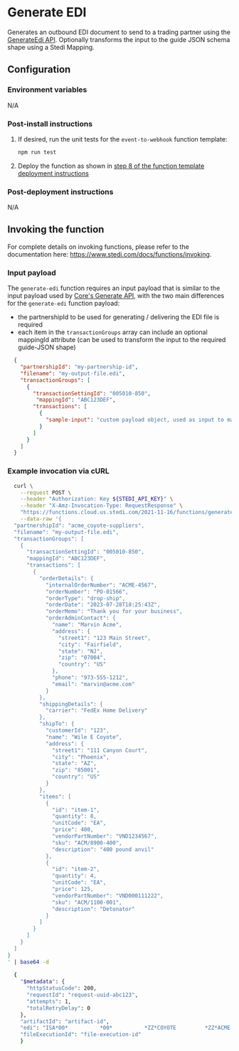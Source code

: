 # Generate EDI

Generates an outbound EDI document to send to a trading partner using the [GenerateEdi API](https://www.stedi.com/docs/core/parsing-and-generating-edi#generate-and-send-edi). Optionally transforms the input to the guide JSON schema shape using a Stedi Mapping. 

## Configuration

### Environment variables

N/A

### Post-install instructions

1. If desired, run the unit tests for the `event-to-webhook` function template:

    ```bash
    npm run test
    ```

2. Deploy the function as shown in [step 8 of the function template deployment instructions](/README.md#deploying-function-templates)

### Post-deployment instructions

N/A

## Invoking the function

For complete details on invoking functions, please refer to the documentation here: https://www.stedi.com/docs/functions/invoking.

### Input payload

The `generate-edi` function requires an input payload that is similar to the input payload used by [Core's Generate API](https://www.stedi.com/docs/core/parsing-and-generating-edi#runtime-data-required-to-generate-edi), with the two main differences for the `generate-edi` function payload: 
- the partnershipId to be used for generating / delivering the EDI file is required
- each item in the `transactionGroups` array can include an optional mappingId attribute (can be used to transform the input to the required guide-JSON shape)

```json
  {
    "partnershipId": "my-partnership-id",
    "filename": "my-output-file.edi",
    "transactionGroups": [
      {
        "transactionSettingId": "005010-850",
         "mappingId": "ABC123DEF",
        "transactions": [
          {
            "sample-input": "custom payload object, used as input to mapping"
          }
        ]
      }
    ]
  }
```

### Example invocation via cURL

```bash
  curl \
    --request POST \
    --header "Authorization: Key ${STEDI_API_KEY}" \
    --header "X-Amz-Invocation-Type: RequestResponse" \
    "https://functions.cloud.us.stedi.com/2021-11-16/functions/generate-edi/invocations" \
    --data-raw '{
  "partnershipId": "acme_coyote-suppliers",
  "filename": "my-output-file.edi",
  "transactionGroups": [
    {
      "transactionSettingId": "005010-850",
      "mappingId": "ABC123DEF",
      "transactions": [
        {
          "orderDetails": {
            "internalOrderNumber": "ACME-4567",
            "orderNumber": "PO-01566",
            "orderType": "drop-ship",
            "orderDate": "2023-07-28T18:25:43Z",
            "orderMemo": "Thank you for your business",
            "orderAdminContact": {
              "name": "Marvin Acme",
              "address": {
                "street1": "123 Main Street",
                "city": "Fairfield",
                "state": "NJ",
                "zip": "07004",
                "country": "US"
              },
              "phone": "973-555-1212",
              "email": "marvin@acme.com"
            }
          },
          "shippingDetails": {
            "carrier": "FedEx Home Delivery"
          },
          "shipTo": {
            "customerId": "123",
            "name": "Wile E Coyote",
            "address": {
              "street1": "111 Canyon Court",
              "city": "Phoenix",
              "state": "AZ",
              "zip": "85001",
              "country": "US"
            }
          },
          "items": [
            {
              "id": "item-1",
              "quantity": 8,
              "unitCode": "EA",
              "price": 400,
              "vendorPartNumber": "VND1234567",
              "sku": "ACM/8900-400",
              "description": "400 pound anvil"
            },
            {
              "id": "item-2",
              "quantity": 4,
              "unitCode": "EA",
              "price": 125,
              "vendorPartNumber": "VND000111222",
              "sku": "ACM/1100-001",
              "description": "Detonator"
            }
          ]
        }
      ]
    }
  ]
}
' | base64 -d
  
  {
    "$metadata": {
      "httpStatusCode": 200,
      "requestId": "request-uuid-abc123",
      "attempts": 1,
      "totalRetryDelay": 0
    },
    "artifactId": "artifact-id",
    "edi": "ISA*00*          *00*          *ZZ*COYOTE         *ZZ*ACME           *230728*1825*U*00501*000002073*1*P*>~GS*PO*COYOTE*ACME*20230728*182543*000002073*X*005010~ST*850*0001~BEG*00*DS*PO-01566**20230728~REF*CO*ACME-4567~REF*ZZ*Thank you for your business~PER*OC*Marvin Acme*TE*973-555-1212*EM*marvin@acme.com~TD5****ZZ*FHD~N1*ST*Wile E Coyote*92*123~N3*111 Canyon Court~N4*Phoenix*AZ*85001*US~PO1*item-1*0008*EA*400**VC*VND1234567*SK*ACM/8900-400~PID*F****400 pound anvil~PO1*item-2*0004*EA*125**VC*VND000111222*SK*ACM/1100-001~PID*F****Detonator~CTT*2~AMT*TT*3700~SE*16*0001~GE*1*000002073~IEA*1*000002073~"
    "fileExecutionId": "file-execution-id"
    }
```
